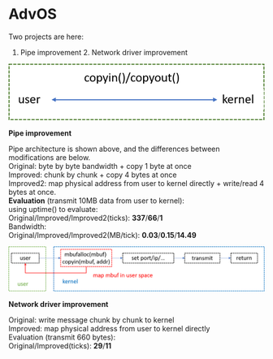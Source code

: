 # AdvOS
Two projects are here:
1. Pipe improvement 2. Network driver improvement  

![image](https://github.com/suweiyang0106/AdvOS/blob/main/pipecopyinout.png)  

**Pipe improvement**  

Pipe architecture is shown above, and the differences between modifications are below.  
Original: byte by byte bandwidth + copy 1 byte at once  
Improved: chunk by chunk + copy 4 bytes at once  
Improved2: map physical address from user to kernel directly + write/read 4 bytes at once.  
**Evaluation** (transmit 10MB data from user to kernel):  
using uptime() to evaluate:  
Original/Improved/Improved2(ticks): **337**/**66**/**1**  
Bandwidth:  
Original/Improved/Improved2(MB/tick): **0.03**/**0.15**/**14.49**  

![image](https://github.com/suweiyang0106/AdvOS/blob/main/networkdriverarch.png)  

**Network driver improvement**  
  
Original: write message chunk by chunk to kernel  
Improved: map physical address from user to kernel directly  
Evaluation (transmit 660 bytes):  
Original/Improved(ticks): **29**/**11**  
